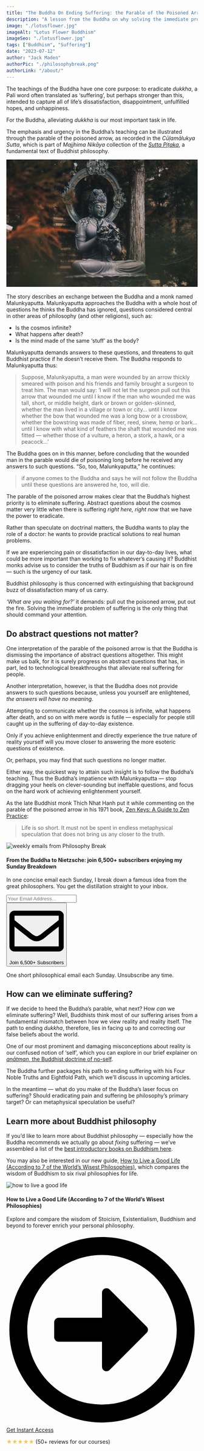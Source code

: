 ```yaml
---
title: "The Buddha On Ending Suffering: the Parable of the Poisoned Arrow"
description: "A lesson from the Buddha on why solving the immediate problem of suffering is the only philosophical pursuit that should command our attention."
image: "./lotusflower.jpg" 
imageAlt: "Lotus Flower Buddhism"
imageSeo: "./lotusflower.jpg"
tags: ["Buddhism", "Suffering"]
date: "2023-07-12"
author: "Jack Maden"
authorPic: "./philosophybreak.png"
authorLink: "/about/"
---
```


<span class="big-letter">T</span>he teachings of the Buddha have one core purpose: to eradicate _dukkha_, a Pali word often translated as ‘suffering’, but perhaps stronger than this, intended to capture all of life’s dissatisfaction, disappointment, unfulfilled hopes, and unhappiness. 

For the Buddha, alleviating _dukkha_ is our most important task in life.

The emphasis and urgency in the Buddha’s teaching can be illustrated through the parable of the poisoned arrow, as recorded in the _Cūḷamālukya Sutta_, which is part of _Majjhima Nikāya_ collection of the <a target="_blank" rel="noopener noreferrer sponsored" href="http://www.amazon.com/Buddhas-Words-Anthology-Discourses-Teachings/dp/0861714911?&linkCode=ll1&tag=philosophybre-20&linkId=5f0fd0d15055cd368d6cf7d9a5fa7a91&language=en_US&ref_=as_li_ss_tl">_Sutta Piṭaka_</a>, a fundamental text of Buddhist philosophy. 

![The Buddha](./buddha.jpg "The historical Buddha was a man named Siddhartha Gautama who lived in northern India around 500 BCE. Siddhartha became the ‘Buddha’ (literally meaning ‘the awakened one’) when he achieved enlightenment following years of searching for the truth about reality. He spent the rest of his life traveling to share his lessons, inspiring the various Buddhist schools that exists across the world today.")

The story describes an exchange between the Buddha and a monk named Malunkyaputta. Malunkyaputta approaches the Buddha with a whole host of questions he thinks the Buddha has ignored, questions considered central in other areas of philosophy (and other religions), such as:

- Is the cosmos infinite?
- What happens after death?
- Is the mind made of the same ‘stuff’ as the body? 

Malunkyaputta demands answers to these questions, and threatens to quit Buddhist practice if he doesn’t receive them. The Buddha responds to Malunkyaputta thus:

>Suppose, Malunkyaputta, a man were wounded by an arrow thickly smeared with poison and his friends and family brought a surgeon to treat him. The man would say: ‘I will not let the surgeon pull out this arrow that wounded me until I know if the man who wounded me was tall, short, or middle height, dark or brown or golden-skinned, whether the man lived in a village or town or city… until I know whether the bow that wounded me was a long bow or a crossbow, whether the bowstring was made of fiber, reed, sinew, hemp or bark… until I know with what kind of feathers the shaft that wounded me was fitted — whether those of a vulture, a heron, a stork, a hawk, or a peacock…’

The Buddha goes on in this manner, before concluding that the wounded man in the parable would die of poisoning long before he received any answers to such questions. “So, too, Malunkyaputta,” he continues: 

>if anyone comes to the Buddha and says he will not follow the Buddha until these questions are answered he, too, will die.

The parable of the poisoned arrow makes clear that the Buddha’s highest priority is to eliminate suffering. Abstract questions about the cosmos matter very little when there is suffering _right here, right now_ that we have the power to eradicate. 

Rather than speculate on doctrinal matters, the Buddha wants to play the role of a doctor: he wants to provide practical solutions to real human problems. 

If we are experiencing pain or dissatisfaction in our day-to-day lives, what could be more important than working to fix whatever’s causing it? Buddhist monks advise us to consider the truths of Buddhism as if our hair is on fire — such is the urgency of our task. 

Buddhist philosophy is thus concerned with extinguishing that background buzz of dissatisfaction many of us carry. 

_‘What are you waiting for?’_ it demands: pull out the poisoned arrow, put out the fire. Solving the immediate problem of suffering is the only thing that should command your attention. 

## Do abstract questions not matter?

<span class="big-letter">O</span>ne interpretation of the parable of the poisoned arrow is that the Buddha is dismissing the importance of abstract questions altogether. This might make us balk, for it is surely progress on abstract questions that has, in part, led to technological breakthroughs that alleviate real suffering for people.

Another interpretation, however, is that the Buddha does not provide answers to such questions because, unless you yourself are enlightened, _the answers will have no meaning._ 

Attempting to communicate whether the cosmos is infinite, what happens after death, and so on with mere _words_ is futile — especially for people still caught up in the suffering of day-to-day existence.

Only if you achieve enlightenment and directly experience the true nature of reality yourself will you move closer to answering the more esoteric questions of existence. 

Or, perhaps, you may find that such questions no longer matter.

Either way, the quickest way to attain such insight is to follow the Buddha’s teaching. Thus the Buddha’s impatience with Malunkyaputta — stop dragging your heels on clever-sounding but ineffable questions, and focus on the hard work of achieving enlightenment yourself.

As the late Buddhist monk Thich Nhat Hanh put it while commenting on the parable of the poisoned arrow in his 1971 book, <a target="_blank" rel="noopener noreferrer sponsored" href="http://www.amazon.com/Zen-Keys-Guide-Practice/dp/0385475616?&linkCode=ll1&tag=philosophybre-20&linkId=12f145eef9827cbdb6ad1b574cf6509b&language=en_US&ref_=as_li_ss_tl">Zen Keys: A Guide to Zen Practice</a>:

>Life is so short. It must not be spent in endless metaphysical speculation that does not bring us any closer to the truth.

<!--big subscribe-->
<div class="course-promo darkradial-background subscribe text-center">
    <img src="/static/6313d50bc32799a6c869239128784c7b/e7f7a/weekly-break.webp" alt="weekly emails from Philosophy Break">
    <h4>From the Buddha to Nietzsche: join 6,500+ subscribers enjoying my Sunday Breakdown</h4>
    <p class="small-grey-font no-mar-bottom">In one concise email each Sunday, I break down a famous idea from the great philosophers. You get the distillation straight to your inbox.</p>
    <div class="small-pad-top">
        <script src="https://f.convertkit.com/ckjs/ck.6.js"></script>
        <form action="https://app.convertkit.com/forms/5812400/subscriptions" method="post" data-sv-form="5812400" data-uid="be0e52d3c0" data-format="inline" data-version="6" data-options="{&quot;settings&quot;:{&quot;after_subscribe&quot;:{&quot;action&quot;:&quot;message&quot;,&quot;success_message&quot;:&quot;Thank you, philosopher! Your welcome email will land in your inbox shortly.&quot;,&quot;redirect_url&quot;:&quot;https://philosophybreak.com/thank-you/&quot;},&quot;analytics&quot;:{&quot;google&quot;:null,&quot;fathom&quot;:null,&quot;facebook&quot;:null,&quot;segment&quot;:null,&quot;pinterest&quot;:null,&quot;sparkloop&quot;:null,&quot;googletagmanager&quot;:null},&quot;modal&quot;:{&quot;trigger&quot;:&quot;timer&quot;,&quot;scroll_percentage&quot;:null,&quot;timer&quot;:5,&quot;devices&quot;:&quot;all&quot;,&quot;show_once_every&quot;:15},&quot;powered_by&quot;:{&quot;show&quot;:false,&quot;url&quot;:&quot;https://convertkit.com/features/forms?utm_campaign=poweredby&amp;utm_content=form&amp;utm_medium=referral&amp;utm_source=dynamic&quot;},&quot;recaptcha&quot;:{&quot;enabled&quot;:false},&quot;return_visitor&quot;:{&quot;action&quot;:&quot;show&quot;,&quot;custom_content&quot;:&quot;&quot;},&quot;slide_in&quot;:{&quot;display_in&quot;:&quot;bottom_right&quot;,&quot;trigger&quot;:&quot;timer&quot;,&quot;scroll_percentage&quot;:null,&quot;timer&quot;:5,&quot;devices&quot;:&quot;all&quot;,&quot;show_once_every&quot;:15},&quot;sticky_bar&quot;:{&quot;display_in&quot;:&quot;top&quot;,&quot;trigger&quot;:&quot;timer&quot;,&quot;scroll_percentage&quot;:null,&quot;timer&quot;:5,&quot;devices&quot;:&quot;all&quot;,&quot;show_once_every&quot;:15}},&quot;version&quot;:&quot;6&quot;}" min-width="400 500 600 700 800">
        <div data-style="clean"><ul data-element="errors" data-group="alert"></ul><div data-element="fields" data-stacked="false">
            <div>
                <input name="email_address" aria-label="Your Email Address..." placeholder="Your Email Address..." required type="email" />
            </div>
            <button class="button primary" type="submit" data-element="submit"><div><div></div><div></div><div></div></div><span><svg xmlns="http://www.w3.org/2000/svg" viewBox="0 0 512 512"><path d="M464 64H48C21.49 64 0 85.49 0 112v288c0 26.51 21.49 48 48 48h416c26.51 0 48-21.49 48-48V112c0-26.51-21.49-48-48-48zm0 48v40.805c-22.422 18.259-58.168 46.651-134.587 106.49-16.841 13.247-50.201 45.072-73.413 44.701-23.208.375-56.579-31.459-73.413-44.701C106.18 199.465 70.425 171.067 48 152.805V112h416zM48 400V214.398c22.914 18.251 55.409 43.862 104.938 82.646 21.857 17.205 60.134 55.186 103.062 54.955 42.717.231 80.509-37.199 103.053-54.947 49.528-38.783 82.032-64.401 104.947-82.653V400H48z"/></svg>Join 6,500+ Subscribers</span></button>
            </div>
            </div>
        </form>
        <p class="tiny-mar-top no-mar-bottom review-font">One short philosophical email each Sunday. Unsubscribe any time.</p>
    </div>
</div>

## How can we eliminate suffering?

<span class="big-letter">I</span>f we decide to heed the Buddha’s parable, what next? How _can_ we eliminate suffering? Well, Buddhists think most of our suffering arises from a fundamental mismatch between how we view reality and reality itself. The path to ending _dukkha_, therefore, lies in facing up to and correcting our false beliefs about the world.

One of our most prominent and damaging misconceptions about reality is our confused notion of ‘self’, which you can explore in our brief explainer on [_anātman_, the Buddhist doctrine of no-self](/articles/anatman-buddhist-doctrine-of-no-self-why-you-do-not-really-exist/).

The Buddha further packages his path to ending suffering with his Four Noble Truths and Eightfold Path, which we’ll discuss in upcoming articles.

In the meantime — what do you make of the Buddha’s laser focus on suffering? Should eradicating pain and suffering be philosophy’s primary target? Or can metaphysical speculation be useful?

## Learn more about Buddhist philosophy

<span class="big-letter">I</span>f you’d like to learn more about Buddhist philosophy — especially how the Buddha recommends we actually go about _fixing_ suffering — we’ve assembled a list of the [best introductory books on Buddhism here](/reading-lists/buddhist-philosophy/). 

You may also be interested in our new guide, [How to Live a Good Life (According to 7 of the World’s Wisest Philosophies)](/how-to-live-a-good-life/), which compares the wisdom of Buddhism to six rival philosophies for life.

<!--how to live a good life-->
<div class="course-promo darkradial-background subscribe text-center">
    <img src="/static/814f63412cb3a1498dd51734305fbf64/48a0d/how-to-live-a-good-life.webp" alt="how to live a good life">
    <h4>How to Live a Good Life (According to 7 of the World’s Wisest Philosophies)</h4>
    <p class="small-grey-font">Explore and compare the wisdom of Stoicism, Existentialism, Buddhism and beyond to forever enrich your personal philosophy.</p>
    <a class="button primary" href="/how-to-live-a-good-life/"><svg xmlns="http://www.w3.org/2000/svg" viewBox="0 0 512 512"><path d="M504 256C504 119 393 8 256 8S8 119 8 256s111 248 248 248 248-111 248-248zm-448 0c0-110.5 89.5-200 200-200s200 89.5 200 200-89.5 200-200 200S56 366.5 56 256zm72 20v-40c0-6.6 5.4-12 12-12h116v-67c0-10.7 12.9-16 20.5-8.5l99 99c4.7 4.7 4.7 12.3 0 17l-99 99c-7.6 7.6-20.5 2.2-20.5-8.5v-67H140c-6.6 0-12-5.4-12-12z"/></svg>Get Instant Access</a>
    <p class="tiny-mar-top no-mar-bottom review-font"><span style="color: #ffc536">&#9733;&#9733;&#9733;&#9733;&#9733;</span> (50+ reviews for our courses)</p>
</div>